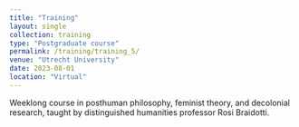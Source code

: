 ```yaml
---
title: "Training"
layout: single
collection: training
type: "Postgraduate course"
permalink: /training/training_5/
venue: "Utrecht University"
date: 2023-08-01
location: "Virtual"
---
```


Weeklong course in posthuman philosophy, feminist theory, and decolonial research, taught by distinguished humanities professor Rosi Braidotti.
